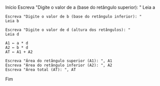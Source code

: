 Início
    Escreva "Digite o valor de a (base do retângulo superior): "
    Leia a

    Escreva "Digite o valor de b (base do retângulo inferior): "
    Leia b

    Escreva "Digite o valor de d (altura dos retângulos): "
    Leia d

    A1 ← a * d
    A2 ← b * d
    AT ← A1 + A2

    Escreva "Área do retângulo superior (A1): ", A1
    Escreva "Área do retângulo inferior (A2): ", A2
    Escreva "Área total (AT): ", AT
Fim
